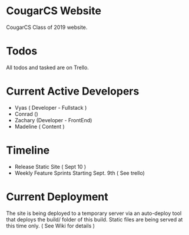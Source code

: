 # CougarCS Website
CougarCS Class of 2019 website.

# Todos
All todos and tasked are on Trello.

# Current Active Developers

* Vyas ( Developer - Fullstack )
* Conrad ()
* Zachary (Developer - FrontEnd)
* Madeline ( Content )

# Timeline
* Release Static Site ( Sept 10 )
* Weekly Feature Sprints Starting Sept. 9th ( See trello)

# Current Deployment
The site is being deployed to a temporary server via an auto-deploy tool that deploys the build/ folder of this build. Static files are being served at this time only. ( See Wiki for details )
